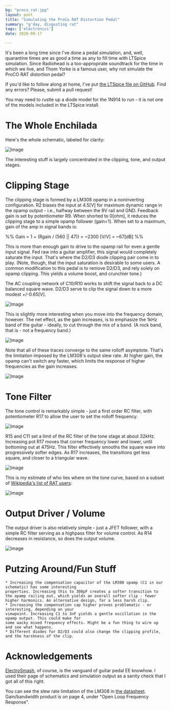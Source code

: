 ```yaml
---
bg: "proco_rat.jpg"
layout: post
title: "Simulating the ProCo RAT Distortion Pedal"
summary: "g'day, disgusting rat"
tags: ['electronics']
date: 2020-09-17

---
```


It's been a long time since I've done a pedal simulation, and, well, quarantine times are as good a 
time as any to fill time with LTSpice simulation. Since Radiohead is a too-appropirate soundtrack for 
the time in which we live, and Thom Yorke is a famous user, why not simulate the ProCO RAT distortion 
pedal? 

If you'd like to follow along at home, I've put [the LTSpice file on GitHub](https://github.com/Cushychicken/ltspice-guitar-pedals/tree/master/proco-rat-distortion). Find any errors? Please, submit a pull request!

You may need to rustle up a diode model for the 1N914 to run - it is not one of the models included 
in the LTSpice install. 

# The Whole Enchilada

Here's the whole schematic, labeled for clarity:

![Image](../assets/images/Image-1588524673319.png)

The interesting stuff is largely concentrated in the clipping, tone, and output stages.

# Clipping Stage

The clipping stage is formed by a LM308 opamp in a noninverting configuration. 
R2 biases the input at 4.5[V] for maximum dynamic range in the opamp output - i.e., halfway between 
the 9V rail and GND. Feedback gain is set by potentiometer R9. When shorted to 0[ohm], it reduces 
the clipping stage to a simple opamp follower (gain=1). When set to a maximum, gain of the amp in 
signal bands is:

%% Gain = 1 + (Rgain / (560 || 47)) = ~2300 [V/V] = ~67[dB] %% 

This is more than enough gain to drive to the opamp rail for even a gentle input signal. Fed raw into 
a guitar amplifier, this signal would completely saturate the input. That's where the D2/D3 diode clipping 
pair come in to play. (Note, though, that the input saturation is desirable to some users. A common 
modification to this pedal is to remove D2/D3, and rely solely on opamp clipping. This yields a volume 
boost, and crunchier tone.)


The AC coupling network of C10/R10 works to shift the signal back to a DC balanced square wave. D2/D3 serve 
to clip the signal down to a more modest +/-0.65[V]. 

![Image](../assets/images/Image-1588524673319.png)

This is slightly more interesting when you move into the frequency domain, however. The net effect, as the 
gain increases, is to emphasize the 1kHz band of the guitar - ideally, to cut through the mix of a band. 
(A rock band, that is - not a frequency band.)

![Image](../assets/images/Image-1588524673319.png)

Note that all of these traces converge to the same rolloff asymptote. That's the limitation imposed by the 
LM308's output slew rate. At higher gain, the opamp can't switch any faster, which limits the response of 
higher frequencies as the gain increases.

![Image](../assets/images/Image-1588524673319.png)

# Tone Filter

The tone control is remarkably simple - just a first order RC filter, with potentiometer R17 to allow the 
user to set the rolloff frequency. 

![Image](../assets/images/Image-1588524673319.png)

R15 and C11 set a limit of the RC filter of the tone stage at about 32kHz. Increasing pot R17 moves that 
corner frequency lower and lower, until bottoming out at 475Hz. This filter effectively smooths the square 
wave into progressively softer edges. As R17 increases, the transitions get less square, and closer to a 
triangular wave. 

![Image](../assets/images/Image-1588524673319.png)

This is my estimate of who lies where on the tone curve, based on a subset of [Wikipedia's list of RAT users](https://en.wikipedia.org/wiki/Pro_Co_RAT#Notable_users):

![Image](../assets/images/Image-1588524673319.png)

# Output Driver / Volume

The output driver is also relatively simple - just a JFET follower, with a simple RC filter serving as a 
highpass filter for volume control. As R14 decreases in resistance, so does the output volume.

![Image](../assets/images/Image-1588524673319.png)

# Putzing Around/Fun Stuff
	* Increasing the compensation capacitor of the LM308 opamp (C1 in our schematic) has some interesting 
    properties. Increasing this to 300pF creates a softer transition to the opamp railing out, which yields an overall softer clip - fewer higher harmonics. An alternative design, for a less harsh clip. 
	* Increasing the compensation cap higher proves problematic - or interesting, depending on your 
    viewpoint. Increasing C1 to 3nF yields a gentle oscillation in the opamp output. This could make for 
    some wacky mixed frequency effects. Might be a fun thing to wire up and see what happens. 
	* Different diodes for D2/D3 could also change the clipping profile, and the harshness of the clip. 

# Acknowledgements

[ElectroSmash](https://www.electrosmash.com/proco-rat), of course, is the vanguard of guitar pedal EE knowhow. I used their page of schematics and simulation output as a sanity check that I got all of this right. 

You can see the slew rate limitation of the LM308 in [the datasheet](https://www.analog.com/media/en/technical-documentation/data-sheets/lt0108.pdf). Gain/bandwidth product is on page 4, under "Open Loop Frequency Response".